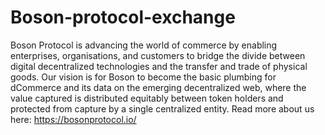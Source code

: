 # Boson-protocol-exchange
 Boson Protocol is advancing the world of commerce by enabling enterprises, organisations, and customers to bridge the divide between digital decentralized technologies and the transfer and trade of physical goods. Our vision is for Boson to become the basic plumbing for dCommerce and its data on the emerging decentralized web, where the value captured is distributed equitably between token holders and protected from capture by a single centralized entity. Read more about us here: https://bosonprotocol.io/
